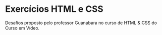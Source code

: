 # Exercícios HTML e CSS 
Desafios proposto pelo professor Guanabara no curso de HTML &amp; CSS do Curso em Vídeo.
